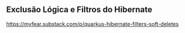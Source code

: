 ## Exclusão Lógica e Filtros do Hibernate

https://myfear.substack.com/p/quarkus-hibernate-filters-soft-deletes

